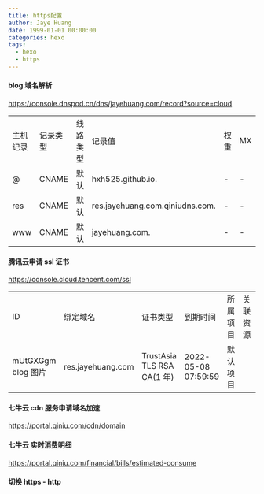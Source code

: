 ```yaml
---
title: https配置
author: Jaye Huang
date: 1999-01-01 00:00:00
categories: hexo
tags:
  - hexo
  - https
---
```


#### blog 域名解析

<https://console.dnspod.cn/dns/jayehuang.com/record?source=cloud>

|          |          |          |                                 |      |     |     |                 |
| -------- | -------- | -------- | ------------------------------- | ---- | --- | --- | --------------- |
| 主机记录 | 记录类型 | 线路类型 | 记录值                          | 权重 | MX  | TTL | 最后操作时间    |
| @        | CNAME    | 默认     | hxh525.github.io.               | -    | -   | 600 | 2021/5/8 14:59  |
| res      | CNAME    | 默认     | res.jayehuang.com.qiniudns.com. | -    | -   | 600 | 2019/9/25 16:58 |
| www      | CNAME    | 默认     | jayehuang.com.                  | -    | -   | 600 | 2019/8/19 01:36 |

#### 腾讯云申请 ssl 证书

<https://console.cloud.tencent.com/ssl>

|                    |                   |                            |                     |          |          |        |      |
| ------------------ | ----------------- | -------------------------- | ------------------- | -------- | -------- | ------ | ---- |
| ID                 | 绑定域名          | 证书类型                   | 到期时间            | 所属项目 | 关联资源 | 状态   | 操作 |
| mUtGXGgm blog 图片 | res.jayehuang.com | TrustAsia TLS RSA CA(1 年) | 2022-05-08 07:59:59 | 默认项目 |          | 已签发 | 更多 |

#### 七牛云 cdn 服务申请域名加速

<https://portal.qiniu.com/cdn/domain>

#### 七牛云 实时消费明细

<https://portal.qiniu.com/financial/bills/estimated-consume>

#### 切换 https - http

<!--
##### 开启 https 步骤

打开 [blog 域名解析](#blog 域名解析) res 解析记录
关闭 [blog 域名解析](#blog 域名解析) \* 解析记录
启用 [七牛云 cdn 服务申请域名加速](#七牛云 cdn 服务申请域名加速) res.jayehuang.com
关闭 [七牛云 cdn 服务申请域名加速](#七牛云 cdn 服务申请域名加速) .jayehuang.com
HXH_BLOG 全局替换 `http://test -> https://res`

##### 关闭 https 步骤

关闭 [blog 域名解析](#blog 域名解析) res 解析记录
打开 [blog 域名解析](#blog 域名解析) \* 解析记录
停用 [七牛云 cdn 服务申请域名加速](#七牛云 cdn 服务申请域名加速) res.jayehuang.com
启用 [七牛云 cdn 服务申请域名加速](#七牛云 cdn 服务申请域名加速) .jayehuang.com
HXH_BLOG 全局替换 `https://res -> http://test` -->
